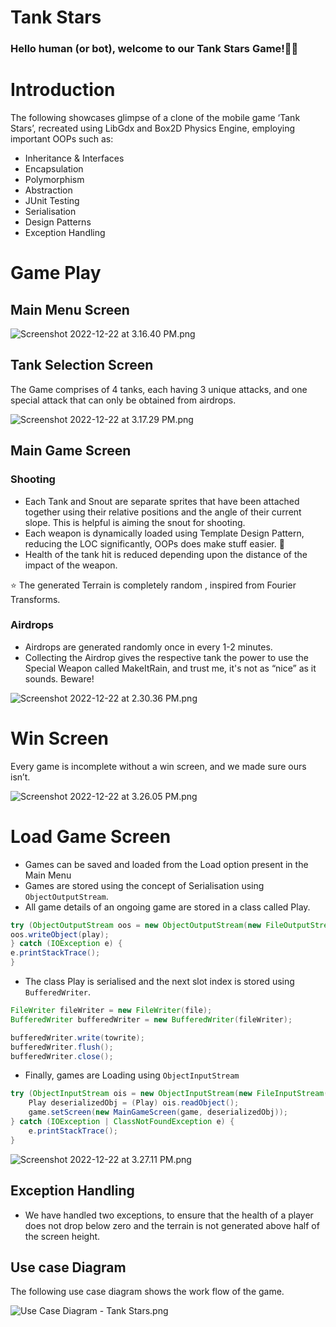 # Tank Stars

### Hello human (or bot), welcome to our Tank Stars Game!👩‍🔬

# Introduction

The following showcases glimpse of a clone of the mobile game ‘Tank Stars’, recreated using LibGdx and Box2D Physics Engine, employing important OOPs such as:

- Inheritance & Interfaces
- Encapsulation
- Polymorphism
- Abstraction
- JUnit Testing
- Serialisation
- Design Patterns
- Exception Handling

# Game Play

## Main Menu Screen

![Screenshot 2022-12-22 at 3.16.40 PM.png](https://s3-us-west-2.amazonaws.com/secure.notion-static.com/4e03248a-3898-4fef-bdbd-a126c8bfabcb/Screenshot_2022-12-22_at_3.16.40_PM.png)

## Tank Selection Screen

The Game comprises of 4 tanks, each having 3 unique attacks, and one special attack that can only be obtained from airdrops.

![Screenshot 2022-12-22 at 3.17.29 PM.png](https://s3-us-west-2.amazonaws.com/secure.notion-static.com/c97f8fe2-9fda-4385-9c68-9368f724636d/Screenshot_2022-12-22_at_3.17.29_PM.png)

## Main Game Screen

### Shooting

- Each Tank and Snout are separate sprites that have been attached together using their relative positions and the angle of their current slope. This is helpful is aiming the snout for shooting.
- Each weapon is dynamically loaded using Template Design Pattern, reducing the LOC significantly, OOPs does make stuff easier. 🙈
- Health of the tank hit is reduced depending upon the distance of the impact of the weapon.

<aside>
⭐ The generated Terrain is completely random , inspired from Fourier Transforms.

</aside>

### Airdrops

- Airdrops are generated randomly once in every 1-2 minutes.
- Collecting the Airdrop gives the respective tank the power to use the Special Weapon called MakeItRain, and trust me, it's not as “nice” as it sounds. Beware!

![Screenshot 2022-12-22 at 2.30.36 PM.png](https://s3-us-west-2.amazonaws.com/secure.notion-static.com/9a384fdd-8016-4f3b-897e-623def0e17cb/Screenshot_2022-12-22_at_2.30.36_PM.png)

# Win Screen

Every game is incomplete without a win screen, and we made sure ours isn’t.

![Screenshot 2022-12-22 at 3.26.05 PM.png](https://s3-us-west-2.amazonaws.com/secure.notion-static.com/5b3bb2d4-69fe-4e99-9edd-12dc326cf5c7/Screenshot_2022-12-22_at_3.26.05_PM.png)

# Load Game Screen

- Games can be saved and loaded from the Load option present in the Main Menu
- Games are stored using the concept of Serialisation using `ObjectOutputStream`.
- All game details of an ongoing game are stored in a class called Play.

```java
try (ObjectOutputStream oos = new ObjectOutputStream(new FileOutputStream("obj1.txt"))) {
oos.writeObject(play);
} catch (IOException e) {
e.printStackTrace();
}
```

- The class Play is serialised and the next slot index is stored using `BufferedWriter`.

```java
FileWriter fileWriter = new FileWriter(file);
BufferedWriter bufferedWriter = new BufferedWriter(fileWriter);                    

bufferedWriter.write(towrite);
bufferedWriter.flush();
bufferedWriter.close();
```

- Finally, games are Loading using `ObjectInputStream`

```java
try (ObjectInputStream ois = new ObjectInputStream(new FileInputStream("obj1.txt"))) {
    Play deserializedObj = (Play) ois.readObject();
    game.setScreen(new MainGameScreen(game, deserializedObj));
} catch (IOException | ClassNotFoundException e) {
    e.printStackTrace();
}
```

![Screenshot 2022-12-22 at 3.27.11 PM.png](https://s3-us-west-2.amazonaws.com/secure.notion-static.com/4315b6b5-e760-47b9-9655-32cd37894223/Screenshot_2022-12-22_at_3.27.11_PM.png)

## Exception Handling

- We have handled two exceptions, to ensure that the health of a player does not drop below zero and the terrain is not generated above half of the screen height.

## Use case Diagram

The following use case diagram shows the work flow of the game.

![Use Case Diagram - Tank Stars.png](https://s3-us-west-2.amazonaws.com/secure.notion-static.com/a0ad7b1d-e948-4354-831d-25865cc49264/Use_Case_Diagram_-_Tank_Stars.png)
